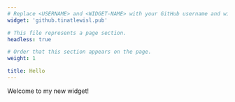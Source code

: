 ```yaml
---
# Replace <USERNAME> and <WIDGET-NAME> with your GitHub username and widget name, respectively.
widget: 'github.tinatlewisl.pub'

# This file represents a page section.
headless: true

# Order that this section appears on the page.
weight: 1

title: Hello
---
```


Welcome to my new widget!
